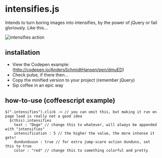 intensifies.js
==============

Intends to turn boring images into intensifies, by the power of jQuery or fail gloriously. Like this...

![intensifies action](http://i.imgur.com/IaLG69W.gif "Intensifies in all its glory")


installation
---------------------------------------

* View the Codepen example: (http://codepen.io/AndersSchmidtHansen/pen/dmuED)
* Check pulse, if there then...
* Copy the minified version to your project (remember jQuery)
* Sip coffee in an epic way


how-to-use (coffeescript example)
---------------------------------------

```
$(".intensifies").click -> // you can omit this, but making it run on page load is really not a good idea
  $(this).intensifies
    text : "Doge" // change this to whatever, will always be appended with "intensifies"
    intensification : 5 // the higher the value, the more intense it gets!
    dundunduuun : true // for extra jump-scare action dunduns, set this to true
    color : "red" // change this to something colorful and pretty
```

